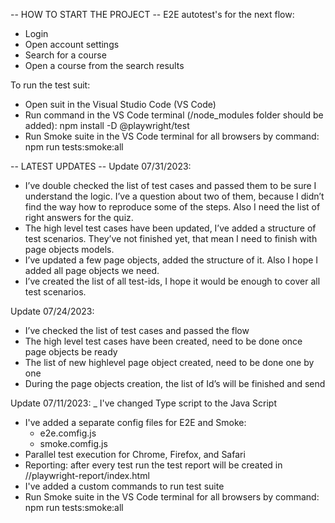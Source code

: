-- HOW TO START THE PROJECT -- 
E2E autotest's for the next flow:
- Login
- Open account settings
- Search for a course
- Open a course from the search results

To run the test suit:
- Open suit in the Visual Studio Code (VS Code)
- Run command in the VS Code terminal (/node_modules folder should be added): npm install -D @playwright/test
- Run Smoke suite in the VS Code terminal for all browsers by command: npm run tests:smoke:all

-- LATEST UPDATES --
Update 07/31/2023:
- I’ve double checked the list of test cases and passed them to be sure I understand the logic. I’ve a question about two of them, because I didn’t find the way how to reproduce some of the steps. Also I need the list of right answers for the quiz. 
- The high level test cases have been updated, I’ve added a structure of test scenarios. They’ve not finished yet, that mean I need to finish with page objects models. 
- I’ve updated a few page objects, added the structure of it. Also I hope I added all page objects we need. 
- I’ve created the list of all test-ids, I hope it would be enough to cover all test scenarios.

Update 07/24/2023:
- I’ve checked the list of test cases and passed the flow
- The high level test cases have been created, need to be done once page objects be ready
- The list of new highlevel page object created, need to be done one by one
- During the page objects creation, the list of Id’s will be finished and send

Update 07/11/2023:
_ I've changed Type script to the Java Script
- I've added a separate config files for E2E and Smoke:
    - e2e.comfig.js
    - smoke.comfig.js
- Parallel test execution for Chrome, Firefox, and Safari
- Reporting: after every test run the test report will be created in //playwright-report/index.html
- I've added a custom commands to run test suite
- Run Smoke suite in the VS Code terminal for all browsers by command: npm run tests:smoke:all